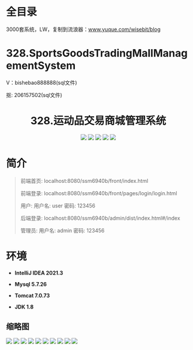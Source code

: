 # 全目录

3000套系统，LW，复制到流浪器：www.yuque.com/wisebit/blog

# 328.SportsGoodsTradingMallManagementSystem

<p>V：bishebao888888(sql文件)</p>
<p>抠: 206157502(sql文件)</p>

<p><h1 align="center">328.运动品交易商城管理系统</h1></p>


<p align="center">
	<img src="https://img.shields.io/badge/jdk-1.8-orange.svg"/>
    <img src="https://img.shields.io/badge/spring-5.x-lightgrey.svg"/>
    <img src="https://img.shields.io/badge/springmvc-3.x-blue.svg"/>
    <img src="https://img.shields.io/badge/mybatis-5.x-yellow.svg"/>
    <img src="https://img.shields.io/badge/vue-3.x-blue.svg"/>
</p>

# 简介
>
> 
>
> 前端首页: localhost:8080/ssm6940b/front/index.html
>
> 前端登录: localhost:8080/ssm6940b/front/pages/login/login.html
>
> 用户: 用户名: user 密码: 123456
>
> 后端登录: localhost:8080/ssm6940b/admin/dist/index.html#/index
>
> 管理员: 用户名: admin 密码: 123456
>

# 环境

- <b>IntelliJ IDEA 2021.3</b>

- <b>Mysql 5.7.26</b>

- <b>Tomcat 7.0.73</b>

- <b>JDK 1.8</b>




## 缩略图

![](https://bitwise.oss-cn-heyuan.aliyuncs.com/2024/9/10/5fab5014-89a2-4a6b-8af7-5cf10ef7476f.png)
![](https://bitwise.oss-cn-heyuan.aliyuncs.com/2024/9/10/57fbd442-c05e-4abb-8923-1ee4c2c4f1b6.png)
![](https://bitwise.oss-cn-heyuan.aliyuncs.com/2024/9/10/7be97a3a-ec18-410f-bfe9-cfae9f34ce6e.png)
![](https://bitwise.oss-cn-heyuan.aliyuncs.com/2024/9/10/9ec8087b-5ae9-4113-b6bb-693e2f52686b.png)
![](https://bitwise.oss-cn-heyuan.aliyuncs.com/2024/9/10/fda5ad15-bc19-41b3-a810-025505eda600.png)
![](https://bitwise.oss-cn-heyuan.aliyuncs.com/2024/9/10/7a17c639-077c-46a1-861c-286d09bc0252.png)
![](https://bitwise.oss-cn-heyuan.aliyuncs.com/2024/9/10/f85b560f-e396-4fac-9cc0-ef938d557a16.png)
![](https://bitwise.oss-cn-heyuan.aliyuncs.com/2024/9/10/58ae8ebe-cc5c-4b98-a9b4-c701bad7bca9.png)
![](https://bitwise.oss-cn-heyuan.aliyuncs.com/2024/9/10/6acc2ed0-f2f5-4e2a-83fb-196c2c814413.png)
![](https://bitwise.oss-cn-heyuan.aliyuncs.com/2024/9/10/fd8c2943-4dfa-42bb-b418-29af91a0e632.png)




